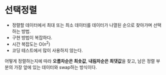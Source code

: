 # 선택정렬

- 정렬할 데이터에서 최대 또는 최소 데이터를 데이터가 나열된 순으로 찾아가며 선택하는 방법.
- 구현 방법이 복잡하다.
- 시간 복잡도는 O($n^2$)
- 코딩 테스트에서 많이 사용하지 않는다.

어떻게 정렬하는지에 따라 **오름차순은 최솟값**, **내림차순은 최댓값**을 찾고, 남은 정렬 부분의 가장 앞에 있는 데이터와 swap하는 방식이다.

